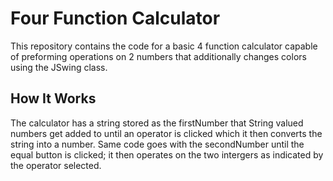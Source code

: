 # Four Function Calculator 

This repository contains the code for a basic 4 function calculator capable of preforming operations on 2 numbers 
that additionally changes colors using the JSwing class.

## How It Works
The calculator has a string stored as the firstNumber that String valued numbers get added to until an operator 
is clicked which it then converts the string into a number. Same code goes with the secondNumber until the equal 
button is clicked; it then operates on the two intergers as indicated by the operator selected. 
